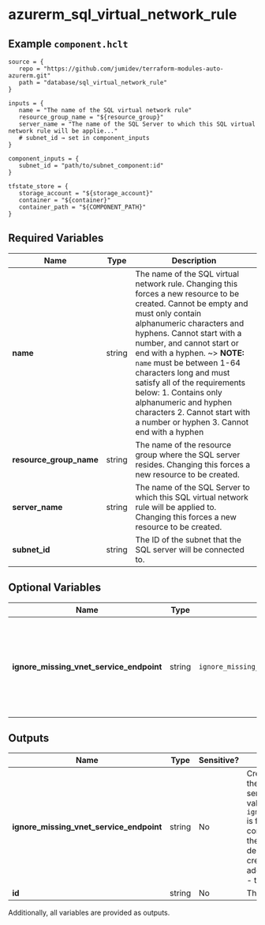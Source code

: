 # azurerm_sql_virtual_network_rule



## Example `component.hclt`

```hcl
source = {
   repo = "https://github.com/jumidev/terraform-modules-auto-azurerm.git"   
   path = "database/sql_virtual_network_rule"   
}

inputs = {
   name = "The name of the SQL virtual network rule"   
   resource_group_name = "${resource_group}"   
   server_name = "The name of the SQL Server to which this SQL virtual network rule will be applie..."   
   # subnet_id → set in component_inputs
}

component_inputs = {
   subnet_id = "path/to/subnet_component:id"   
}

tfstate_store = {
   storage_account = "${storage_account}"   
   container = "${container}"   
   container_path = "${COMPONENT_PATH}"   
}

```

## Required Variables

| Name | Type |  Description |
| ---- | --------- |  ----------- |
| **name** | string |  The name of the SQL virtual network rule. Changing this forces a new resource to be created. Cannot be empty and must only contain alphanumeric characters and hyphens. Cannot start with a number, and cannot start or end with a hyphen. ~> **NOTE:** `name` must be between 1-64 characters long and must satisfy all of the requirements below: 1. Contains only alphanumeric and hyphen characters 2. Cannot start with a number or hyphen 3. Cannot end with a hyphen | 
| **resource_group_name** | string |  The name of the resource group where the SQL server resides. Changing this forces a new resource to be created. | 
| **server_name** | string |  The name of the SQL Server to which this SQL virtual network rule will be applied to. Changing this forces a new resource to be created. | 
| **subnet_id** | string |  The ID of the subnet that the SQL server will be connected to. | 

## Optional Variables

| Name | Type |  Default  |  Description |
| ---- | --------- |  ----------- | ----------- |
| **ignore_missing_vnet_service_endpoint** | string |  `ignore_missing_vnet_service_endpoint`  |  Create the virtual network rule before the subnet has the virtual network service endpoint enabled. The default value is false. ~> **NOTE:** If `ignore_missing_vnet_service_endpoint` is false, and the target subnet does not contain the `Microsoft.SQL` endpoint in the `service_endpoints` array, the deployment will fail when it tries to create the SQL virtual network rule. | 



## Outputs

| Name | Type | Sensitive? | Description |
| ---- | ---- | --------- | --------- |
| **ignore_missing_vnet_service_endpoint** | string | No  | Create the virtual network rule before the subnet has the virtual network service endpoint enabled. The default value is false. ~> **NOTE:** If `ignore_missing_vnet_service_endpoint` is false, and the target subnet does not contain the `Microsoft.SQL` endpoint in the `service_endpoints` array, the deployment will fail when it tries to create the SQL virtual network rule. In addition to the Arguments listed above - the following Attributes are exported: | 
| **id** | string | No  | The ID of the SQL virtual network rule. | 

Additionally, all variables are provided as outputs.
